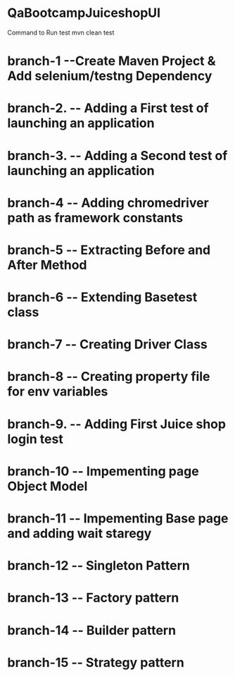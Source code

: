 # QaBootcampJuiceshopUI

Command to Run test
mvn clean test



# branch-1  --Create Maven Project & Add selenium/testng Dependency
# branch-2. -- Adding a First test of launching an application 
# branch-3. -- Adding a Second test of launching an application 
# branch-4 -- Adding chromedriver path as framework constants 
# branch-5 -- Extracting Before and After Method 
# branch-6 -- Extending Basetest class
# branch-7 -- Creating Driver Class
# branch-8 --  Creating property file for env variables 
# branch-9. -- Adding First Juice shop login test 
# branch-10 -- Impementing page Object Model 
# branch-11 -- Impementing Base page and adding wait staregy 
# branch-12 -- Singleton Pattern 
# branch-13 -- Factory pattern 
# branch-14 -- Builder pattern 
# branch-15 -- Strategy pattern 
